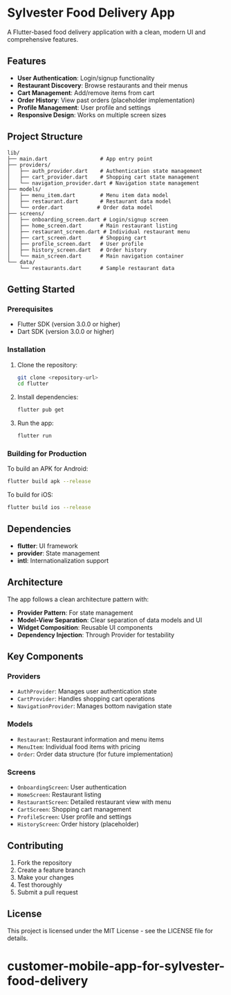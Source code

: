 # Sylvester Food Delivery App

A Flutter-based food delivery application with a clean, modern UI and comprehensive features.

## Features

- **User Authentication**: Login/signup functionality
- **Restaurant Discovery**: Browse restaurants and their menus
- **Cart Management**: Add/remove items from cart
- **Order History**: View past orders (placeholder implementation)
- **Profile Management**: User profile and settings
- **Responsive Design**: Works on multiple screen sizes

## Project Structure

```
lib/
├── main.dart                 # App entry point
├── providers/
│   ├── auth_provider.dart    # Authentication state management
│   ├── cart_provider.dart    # Shopping cart state management
│   └── navigation_provider.dart # Navigation state management
├── models/
│   ├── menu_item.dart        # Menu item data model
│   ├── restaurant.dart       # Restaurant data model
│   └── order.dart           # Order data model
├── screens/
│   ├── onboarding_screen.dart # Login/signup screen
│   ├── home_screen.dart      # Main restaurant listing
│   ├── restaurant_screen.dart # Individual restaurant menu
│   ├── cart_screen.dart      # Shopping cart
│   ├── profile_screen.dart   # User profile
│   ├── history_screen.dart   # Order history
│   └── main_screen.dart      # Main navigation container
└── data/
    └── restaurants.dart      # Sample restaurant data
```

## Getting Started

### Prerequisites

- Flutter SDK (version 3.0.0 or higher)
- Dart SDK (version 3.0.0 or higher)

### Installation

1. Clone the repository:
   ```bash
   git clone <repository-url>
   cd flutter
   ```

2. Install dependencies:
   ```bash
   flutter pub get
   ```

3. Run the app:
   ```bash
   flutter run
   ```

### Building for Production

To build an APK for Android:
```bash
flutter build apk --release
```

To build for iOS:
```bash
flutter build ios --release
```

## Dependencies

- **flutter**: UI framework
- **provider**: State management
- **intl**: Internationalization support

## Architecture

The app follows a clean architecture pattern with:

- **Provider Pattern**: For state management
- **Model-View Separation**: Clear separation of data models and UI
- **Widget Composition**: Reusable UI components
- **Dependency Injection**: Through Provider for testability

## Key Components

### Providers
- `AuthProvider`: Manages user authentication state
- `CartProvider`: Handles shopping cart operations
- `NavigationProvider`: Manages bottom navigation state

### Models
- `Restaurant`: Restaurant information and menu items
- `MenuItem`: Individual food items with pricing
- `Order`: Order data structure (for future implementation)

### Screens
- `OnboardingScreen`: User authentication
- `HomeScreen`: Restaurant listing
- `RestaurantScreen`: Detailed restaurant view with menu
- `CartScreen`: Shopping cart management
- `ProfileScreen`: User profile and settings
- `HistoryScreen`: Order history (placeholder)

## Contributing

1. Fork the repository
2. Create a feature branch
3. Make your changes
4. Test thoroughly
5. Submit a pull request

## License

This project is licensed under the MIT License - see the LICENSE file for details.
# customer-mobile-app-for-sylvester-food-delivery
